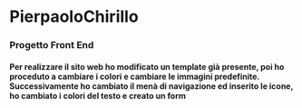
# PierpaoloChirillo
### Progetto Front End

#### Per realizzare il sito web ho modificato un template già presente, poi ho proceduto a cambiare i colori e cambiare le immagini predefinite. Successivamente ho cambiato il menà di navigazione ed inserito le icone, ho cambiato i colori del testo e creato un form